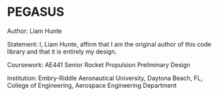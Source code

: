 # PEGASUS

Author: Liam Hunte

Statement: I, Liam Hunte, affirm that I am the original author of this code library and that it is entirely my design.

Coursework: AE441 Senior Rocket Propulsion Preliminary Design

Institution: Embry-Riddle Aeronautical University, Daytona Beach, FL, College of Engineering, Aerospace Engineering Department

